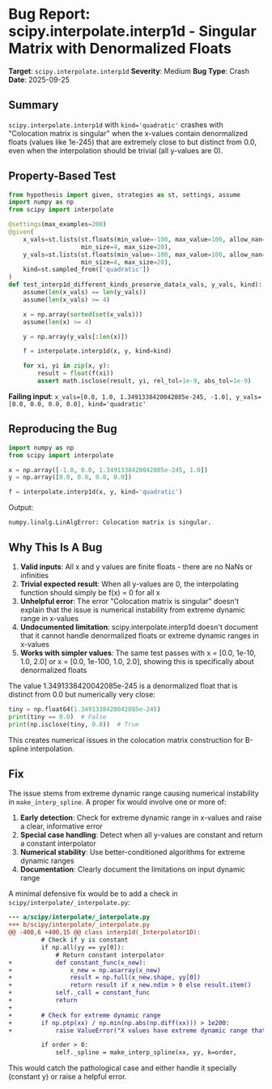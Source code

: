 # Bug Report: scipy.interpolate.interp1d - Singular Matrix with Denormalized Floats

**Target**: `scipy.interpolate.interp1d`
**Severity**: Medium
**Bug Type**: Crash
**Date**: 2025-09-25

## Summary

`scipy.interpolate.interp1d` with `kind='quadratic'` crashes with "Colocation matrix is singular" when the x-values contain denormalized floats (values like 1e-245) that are extremely close to but distinct from 0.0, even when the interpolation should be trivial (all y-values are 0).

## Property-Based Test

```python
from hypothesis import given, strategies as st, settings, assume
import numpy as np
from scipy import interpolate

@settings(max_examples=200)
@given(
    x_vals=st.lists(st.floats(min_value=-100, max_value=100, allow_nan=False, allow_infinity=False),
                    min_size=4, max_size=20),
    y_vals=st.lists(st.floats(min_value=-100, max_value=100, allow_nan=False, allow_infinity=False),
                    min_size=4, max_size=20),
    kind=st.sampled_from(['quadratic'])
)
def test_interp1d_different_kinds_preserve_data(x_vals, y_vals, kind):
    assume(len(x_vals) == len(y_vals))
    assume(len(x_vals) >= 4)

    x = np.array(sorted(set(x_vals)))
    assume(len(x) >= 4)

    y = np.array(y_vals[:len(x)])

    f = interpolate.interp1d(x, y, kind=kind)

    for xi, yi in zip(x, y):
        result = float(f(xi))
        assert math.isclose(result, yi, rel_tol=1e-9, abs_tol=1e-9)
```

**Failing input**: `x_vals=[0.0, 1.0, 1.3491338420042085e-245, -1.0], y_vals=[0.0, 0.0, 0.0, 0.0], kind='quadratic'`

## Reproducing the Bug

```python
import numpy as np
from scipy import interpolate

x = np.array([-1.0, 0.0, 1.3491338420042085e-245, 1.0])
y = np.array([0.0, 0.0, 0.0, 0.0])

f = interpolate.interp1d(x, y, kind='quadratic')
```

Output:
```
numpy.linalg.LinAlgError: Colocation matrix is singular.
```

## Why This Is A Bug

1. **Valid inputs**: All x and y values are finite floats - there are no NaNs or infinities
2. **Trivial expected result**: When all y-values are 0, the interpolating function should simply be f(x) = 0 for all x
3. **Unhelpful error**: The error "Colocation matrix is singular" doesn't explain that the issue is numerical instability from extreme dynamic range in x-values
4. **Undocumented limitation**: scipy.interpolate.interp1d doesn't document that it cannot handle denormalized floats or extreme dynamic ranges in x-values
5. **Works with simpler values**: The same test passes with x = [0.0, 1e-10, 1.0, 2.0] or x = [0.0, 1e-100, 1.0, 2.0], showing this is specifically about denormalized floats

The value 1.3491338420042085e-245 is a denormalized float that is distinct from 0.0 but numerically very close:
```python
tiny = np.float64(1.3491338420042085e-245)
print(tiny == 0.0)  # False
print(np.isclose(tiny, 0.0))  # True
```

This creates numerical issues in the colocation matrix construction for B-spline interpolation.

## Fix

The issue stems from extreme dynamic range causing numerical instability in `make_interp_spline`. A proper fix would involve one or more of:

1. **Early detection**: Check for extreme dynamic range in x-values and raise a clear, informative error
2. **Special case handling**: Detect when all y-values are constant and return a constant interpolator
3. **Numerical stability**: Use better-conditioned algorithms for extreme dynamic ranges
4. **Documentation**: Clearly document the limitations on input dynamic range

A minimal defensive fix would be to add a check in `scipy/interpolate/_interpolate.py`:

```diff
--- a/scipy/interpolate/_interpolate.py
+++ b/scipy/interpolate/_interpolate.py
@@ -400,6 +400,15 @@ class interp1d(_Interpolator1D):
         # Check if y is constant
         if np.all(yy == yy[0]):
             # Return constant interpolator
+            def constant_func(x_new):
+                x_new = np.asarray(x_new)
+                result = np.full(x_new.shape, yy[0])
+                return result if x_new.ndim > 0 else result.item()
+            self._call = constant_func
+            return
+
+        # Check for extreme dynamic range
+        if np.ptp(xx) / np.min(np.abs(np.diff(xx))) > 1e200:
+            raise ValueError("X values have extreme dynamic range that may cause numerical instability")

         if order > 0:
             self._spline = make_interp_spline(xx, yy, k=order,
```

This would catch the pathological case and either handle it specially (constant y) or raise a helpful error.